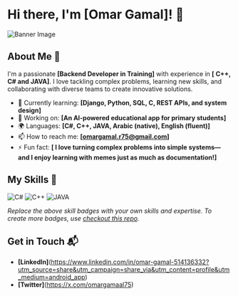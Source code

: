 # Hi there, I'm [Omar Gamal]! 👋

![Banner Image](https://drive.google.com/file/d/1MTCQYyEe_Mqb-D9MZPn9PQlwoohpWsVi/view?usp=sharing)

## About Me 🚀

I'm a passionate **[Backend Developer in Training]** with experience in **[ C++, C# and JAVA]**. I love tackling complex problems, learning new skills, and collaborating with diverse teams to create innovative solutions.

- 🌱 Currently learning: **[Django, Python, SQL, C, REST APIs, and system design]**
- 🔭 Working on: **[An AI-powered educational app for primary students]**
- 🌍 Languages: **[C#, C++, JAVA, Arabic (native), English (fluent)]**
- 📫 How to reach me: **[omargamal.r75@gmail.com]**
- ⚡ Fun fact: **[ I love turning complex problems into simple systems—and I enjoy learning with memes just as much as documentation!]**

## My Skills 🧠

![C#](https://img.shields.io/badge/C%23-239120?style=for-the-badge&logo=csharp&logoColor=white)
![C++](https://img.shields.io/badge/C%2B%2B-00599C?style=for-the-badge&logo=c%2B%2B&logoColor=white)
![JAVA](https://img.shields.io/badge/Java-ED8B00?style=flat&logo=openjdk&logoColor=white)

*Replace the above skill badges with your own skills and expertise. To create more badges, use [checkout this repo](https://github.com/alexandresanlim/Badges4-README.md-Profile).*


## Get in Touch 📬

- **[LinkedIn]**(https://www.linkedin.com/in/omar-gamal-514136332?utm_source=share&utm_campaign=share_via&utm_content=profile&utm_medium=android_app)
- **[Twitter]**(https://x.com/omargamaal75)


